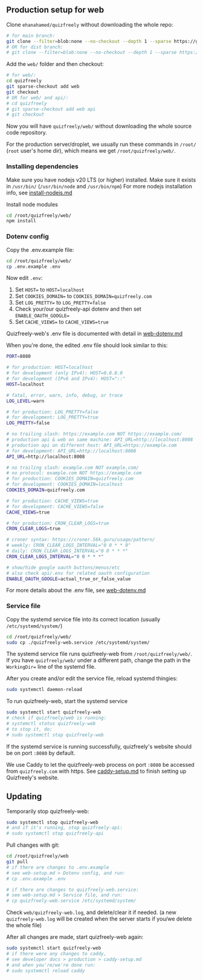 ## Production setup for web

Clone `ehanahamed/quizfreely` without downloading the whole repo:
```sh
# for main branch:
git clone --filter=blob:none --no-checkout --depth 1 --sparse https://github.com/ehanahamed/quizfreely
# OR for dist branch:
# git clone --filter=blob:none --no-checkout --depth 1 --sparse https://github.com/ehanahamed/quizfreely --branch dist
```

Add the `web/` folder and then checkout:
```sh
# for web/:
cd quizfreely
git sparse-checkout add web
git checkout
# OR for web/ and api/:
# cd quizfreely
# git sparse-checkout add web api
# git checkout
```

Now you will have `quizfreely/web/` without downloading the whole source code repository.

For the production server/droplet, we usually run these commands in `/root/` (`root` user's home dir), which means we get `/root/quizfreely/web/`.

### Installing dependencies

Make sure you have nodejs v20 LTS (or higher) installed.
Make sure it exists in `/usr/bin/` (`/usr/bin/node` and `/usr/bin/npm`)
For more nodejs installation info, see [install-nodejs.md](./install-nodejs.md)

Install node modules
```sh
cd /root/quizfreely/web/
npm install
```

### Dotenv config

Copy the .env.example file:
```sh
cd /root/quizfreely/web/
cp .env.example .env
```

Now edit `.env`:
1. Set `HOST=` to `HOST=localhost`
2. Set `COOKIES_DOMAIN=` to `COOKIES_DOMAIN=quizfreely.com`
3. Set `LOG_PRETTY=` to `LOG_PRETTY=false`
4. Check your/our quizfreely-api dotenv and then set `ENABLE_OAUTH_GOOGLE=`
5. Set `CACHE_VIEWS=` to `CACHE_VIEWS=true`

Quizfreely-web's .env file is documented with detail in [web-dotenv.md](../web/web-dotenv.md)

When you're done, the edited .env file should look similar to this:
```sh
PORT=8080

# for production: HOST=localhost
# for development (only IPv4): HOST=0.0.0.0
# for development (IPv6 and IPv4): HOST="::"
HOST=localhost

# fatal, error, warn, info, debug, or trace
LOG_LEVEL=warn

# for production: LOG_PRETTY=false
# for development: LOG_PRETTY=true
LOG_PRETTY=false

# no trailing slash: https://example.com NOT https://example.com/
# production api & web on same machine: API_URL=http://localhost:8008
# production api on different host: API_URL=https://example.com
# for development: API_URL=http://localhost:8008
API_URL=http://localhost:8008

# no trailing slash: example.com NOT example.com/
# no protocol: example.com NOT https://example.com
# for production: COOKIES_DOMAIN=quizfreely.com
# for development: COOKIES_DOMAIN=localhost
COOKIES_DOMAIN=quizfreely.com

# for production: CACHE_VIEWS=true
# for development: CACHE_VIEWS=false
CACHE_VIEWS=true

# for production: CRON_CLEAR_LOGS=true
CRON_CLEAR_LOGS=true

# croner syntax: https://croner.56k.guru/usage/pattern/
# weekly: CRON_CLEAR_LOGS_INTERVAL="0 0 * * 0"
# daily: CRON_CLEAR_LOGS_INTERVAL="0 0 * * *"
CRON_CLEAR_LOGS_INTERVAL="0 0 * * *"

# show/hide google oauth buttons/menus/etc
# also check api/.env for related oauth configuration
ENABLE_OAUTH_GOOGLE=actual_true_or_false_value
```

For more details about the .env file, see [web-dotenv.md](../web/web-dotenv.md)

### Service file

Copy the systemd service file into its correct location (usually `/etc/systemd/system/`)
```sh
cd /root/quizfreely/web/
sudo cp ./quizfreely-web.service /etc/systemd/system/
```

The systemd service file runs quizfreely-web from `/root/quizfreely/web/`. If you have `quizfreely/web/` under a different path, change the path in the `WorkingDir=` line of the systemd file.

After you create and/or edit the service file, reload systemd thingies:
```sh
sudo systemctl daemon-reload
```

To run quizfreely-web, start the systemd service
```sh
sudo systemctl start quizfreely-web
# check if quizfreely/web is running:
# systemctl status quizfreely-web
# to stop it, do:
# sudo systemctl stop quizfreely-web
```

If the systemd service is running successfully, quizfreely's website should be on port `:8080` by default.

We use Caddy to let the quizfreely-web process on port `:8080` be accessed from `quizfreely.com` with https. See [caddy-setup.md](./caddy-setup.md) to finish setting up Quizfreely's website.

## Updating

Temporarily stop quizfreely-web:
```sh
sudo systemctl stop quizfreely-web
# and if it's running, stop quizfreely-api:
# sudo systemctl stop quizfreely-api
```

Pull changes with git:
```sh
cd /root/quizfreely/web
git pull
# if there are changes to .env.example
# see web-setup.md > Dotenv config, and run:
# cp .env.example .env

# if there are changes to quizfreely-web.service:
# see web-setup.md > Service file, and run:
# cp quizfreely-web.service /etc/systemd/system/
```

Check `web/quizfreely-web.log`, and delete/clear it if needed. (a new `quizfreely-web.log` will be created when the server starts if you/we delete the whole file)

After all changes are made, start quizfreely-web again:
```sh
sudo systemctl start quizfreely-web
# if there were any changes to caddy,
# see developer docs > production > caddy-setup.md
# and when you're/we're done run:
# sudo systemctl reload caddy
```
